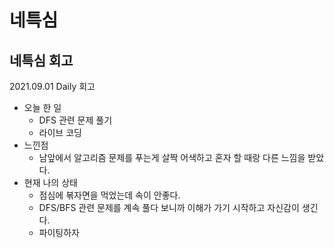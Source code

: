 # 네특심

## 네특심 회고

2021.09.01 Daily 회고

- 오늘 한 일
  - DFS 관련 문제 풀기
  - 라이브 코딩
- 느낀점
  - 남앞에서 알고리즘 문제를 푸는게 살짝 어색하고 혼자 할 때랑 다른 느낌을 받았다.
- 현재 나의 상태
  - 점심에 볶자면을 먹었는데 속이 안좋다.
  - DFS/BFS 관련 문제를 계속 풀다 보니까 이해가 가기 시작하고 자신감이 생긴다.
  - 파이팅하자